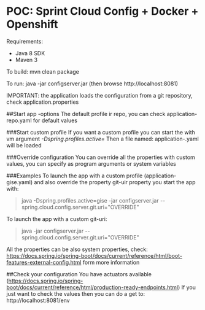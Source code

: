 POC: Sprint Cloud Config + Docker + Openshift
=============================================

Requirements:
* Java 8 SDK
* Maven 3

To build: mvn clean package

To run: java -jar configserver.jar (then browse http://localhost:8081)

IMPORTANT: the application loads the configuration from a git repository, check application.properties


##Start app -options
The default profile ir repo, you can check application-repo.yaml for default values

###Start custom profile
If you want a custom profile you can start the with vm argument *-Dspring.profiles.active=<YOUR PROFILE>*
Then a file named: application-<YOUR PROFILE>.yaml will be loaded

###Override configuration
You can override all the properties with custom values, you can specify as program arguments or system variables

###Examples
To launch the app with a custom profile (application-gise.yaml) and also override the property git-uir property you start the app with: 
>java -Dspring.profiles.active=gise -jar configserver.jar --spring.cloud.config.server.git.uri="OVERRIDE"

To launch the app with a custom git-uri:
>java -jar configserver.jar --spring.cloud.config.server.git.uri="OVERRIDE"

All the properties can be also system properties, check: https://docs.spring.io/spring-boot/docs/current/reference/html/boot-features-external-config.html 
form more information

##Check your configuration
You have actuators available (https://docs.spring.io/spring-boot/docs/current/reference/html/production-ready-endpoints.html)
If you just want to check the values then you can do a get to: http://localhost:8081/env